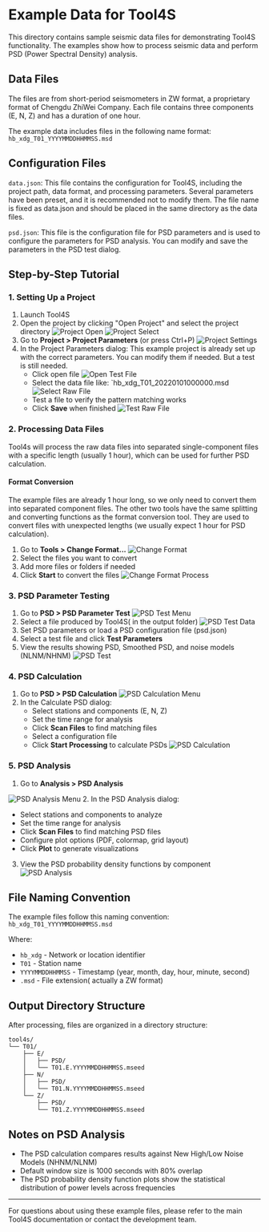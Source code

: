 # Example Data for Tool4S

This directory contains sample seismic data files for demonstrating Tool4S functionality. The examples show how to process seismic data and perform PSD (Power Spectral Density) analysis.

## Data Files

The files are from short-period seismometers in ZW format, a proprietary format of Chengdu ZhiWei Company. Each file contains three components (E, N, Z) and has a duration of one hour.

The example data includes files in the following name format: `hb_xdg_T01_YYYYMMDDHHMMSS.msd` 

## Configuration Files

`data.json`: This file contains the configuration for Tool4S, including the project path, data format, and processing parameters. Several parameters have been preset, and it is recommended not to modify them. The file name is fixed as data.json and should be placed in the same directory as the data files.

`psd.json`: This file is the configuration file for PSD parameters and is used to configure the parameters for PSD analysis. You can modify and save the parameters in the PSD test dialog.

## Step-by-Step Tutorial

### 1. Setting Up a Project

1. Launch Tool4S
2. Open the project by clicking "Open Project" and select the project directory
![Project Open](docs/images/menu_open_project.png)
![Project Select](docs/images/1select_your_project.png)
3. Go to **Project > Project Parameters** (or press Ctrl+P)
![Project Settings](docs/images/menu_project_settings.png)
3. In the Project Parameters dialog:
This example project is already set up with the correct parameters. You can modify them if needed. But a test is still needed. 
   - Click open file 
   ![Open Test File](docs/images/2open_testfile.png)
   - Select the data file like: `hb_xdg_T01_20220101000000.msd
   ![Select Raw File](docs/images/3select_raw_file.png)
   - Test a file to verify the pattern matching works
   - Click **Save** when finished
   ![Test Raw File](docs/images/4test_save.png)

### 2. Processing Data Files

Tool4s will process the raw data files into separated single-component files with a specific length (usually 1 hour), which can be used for further PSD calculation.

#### Format Conversion

The example files are already 1 hour long, so we only need to convert them into separated component files. The other two tools have the same splitting and converting functions as the format conversion tool. They are used to convert files with unexpected lengths (we usually expect 1 hour for PSD calculation).

1. Go to **Tools > Change Format...**
![Change Format](docs/images/5change_format.png)
2. Select the files you want to convert
3. Add more files or folders if needed
4. Click **Start** to convert the files
![Change Format Process](docs/images/6add_files_process.png)

### 3. PSD Parameter Testing

1. Go to **PSD > PSD Parameter Test**
![PSD Test Menu](docs/images/menu_psd_test.png)
2. Select a file produced by Tool4S( in the output folder)
![PSD Test Data](docs/images/7psd_test_data.png)
3. Set PSD parameters or load a PSD configuration file (psd.json)
4. Select a test file and click **Test Parameters**
5. View the results showing PSD, Smoothed PSD, and noise models (NLNM/NHNM)
![PSD Test](docs/images/8psd_test.png)

### 4. PSD Calculation

1. Go to **PSD > PSD Calculation**
![PSD Calculation Menu](docs/images/menu_psd_cal.png)
2. In the Calculate PSD dialog:
   - Select stations and components (E, N, Z)
   - Set the time range for analysis
   - Click **Scan Files** to find matching files
   - Select a configuration file
   - Click **Start Processing** to calculate PSDs
![PSD Calculation](docs/images/9psd_calculation.png)

### 5. PSD Analysis

1. Go to **Analysis > PSD Analysis**

![PSD Analysis Menu](docs/images/menu_psd_analysis.png)
2. In the PSD Analysis dialog:
   - Select stations and components to analyze
   - Set the time range for analysis
   - Click **Scan Files** to find matching PSD files
   - Configure plot options (PDF, colormap, grid layout)
   - Click **Plot** to generate visualizations
3. View the PSD probability density functions by component
![PSD Analysis](docs/images/10psd_analysis.png)

## File Naming Convention

The example files follow this naming convention:
`hb_xdg_T01_YYYYMMDDHHMMSS.msd`

Where:
- `hb_xdg` - Network or location identifier
- `T01` - Station name
- `YYYYMMDDHHMMSS` - Timestamp (year, month, day, hour, minute, second)
- `.msd` - File extension( actually a ZW format)

## Output Directory Structure

After processing, files are organized in a directory structure:
```
tool4s/
└── T01/
    ├── E/
    │   ├── PSD/
    │   └── T01.E.YYYYMMDDHHMMSS.mseed
    ├── N/
    │   ├── PSD/
    │   └── T01.N.YYYYMMDDHHMMSS.mseed
    └── Z/
        ├── PSD/
        └── T01.Z.YYYYMMDDHHMMSS.mseed
```

## Notes on PSD Analysis

- The PSD calculation compares results against New High/Low Noise Models (NHNM/NLNM)
- Default window size is 1000 seconds with 80% overlap
- The PSD probability density function plots show the statistical distribution of power levels across frequencies

---

For questions about using these example files, please refer to the main Tool4S documentation or contact the development team. 